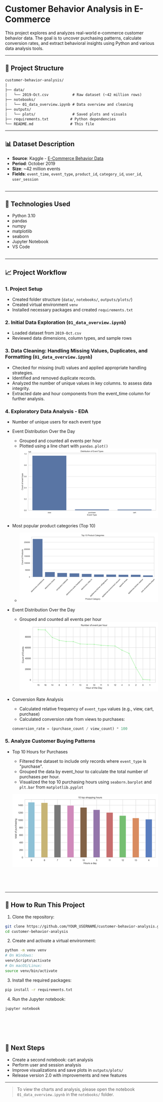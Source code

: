 # Customer Behavior Analysis in E-Commerce

This project explores and analyzes real-world e-commerce customer behavior data. The goal is to uncover purchasing patterns, calculate conversion rates, and extract behavioral insights using Python and various data analysis tools.

---

## 📁 Project Structure

```
customer-behavior-analysis/
|
├── data/
│   └── 2019-Oct.csv           # Raw dataset (~42 million rows)
├── notebooks/
│   └── 01_data_overview.ipynb # Data overview and cleaning
├── outputs/
│   └── plots/                 # Saved plots and visuals
├── requirements.txt          # Python dependencies
└── README.md                 # This file
```

---

## 📊 Dataset Description

- **Source**: Kaggle - [E-Commerce Behavior Data](https://www.kaggle.com/datasets/mkechinov/ecommerce-behavior-data-from-multi-category-store)
- **Period**: October 2019
- **Size**: ~42 million events
- **Fields**: `event_time`, `event_type`, `product_id`, `category_id`, `user_id`, `user_session`
<br><br>
---

## 🔧 Technologies Used

- Python 3.10
- pandas
- numpy
- matplotlib
- seaborn
- Jupyter Notebook
- VS Code
<br><br>
---

## 📈 Project Workflow

### 1. Project Setup

- Created folder structure (`data/`, `notebooks/`, `outputs/plots/`)
- Created virtual environment `venv`
- Installed necessary packages and created `requirements.txt`

### 2. Initial Data Exploration (`01_data_overview.ipynb`)

- Loaded dataset from `2019-Oct.csv`
- Reviewed data dimensions, column types, and sample rows

### 3. Data Cleaning: Handling Missing Values, Duplicates, and Formatting (`01_data_overview.ipynb`)
-  Checked for missing (null) values and applied appropriate handling strategies.
-  Identified and removed duplicate records.
-  Analyzed the number of unique values in key columns. to assess data integrity.
-  Extracted date and hour components from the event_time column for further analysis.

### 4. Exploratory Data Analysis - EDA
  - Number of unique users for each event type 
   
  - Event Distribution Over the Day<br>
       - Grouped and counted all events per hour
       - Plotted using a line chart with `pandas.plot()`
        ![Distribution of Event Types](/outputs/plots/evetType_distrb.png)
  - Most popular product categories (Top 10)
       - ![Distribution of Event Types](/outputs/plots/Top_10_Product_Categories.png)
  - Event Distribution Over the Day
       - Grouped and counted all events per hour
        ![Distribution of Event Types](/outputs/plots/event_per_hour.png)
  - Conversion Rate Analysis <br>
      - Calculated relative frequency of `event_type` values (e.g., view, cart, purchase)
      - Calculated conversion rate from views to purchases:
    ```python
    conversion_rate = (purchase_count / view_count) * 100
    ```

### 5. Analyze Customer Buying Patterns
- Top 10 Hours for Purchases
   - Filtered the dataset to include only records where `event_type` is "purchase".
   - Grouped the data by event_hour to calculate the total number of purchases per hour.<br>
   - Visualized the top 10 purchasing hours using `seaborn.barplot` and `plt.bar` from `matplotlib.pyplot` 
  
  ![Distribution of Event Types](/outputs/plots/10_top_shopping_hours.png)
<br>
<br>
<br>


---



## 🚀 How to Run This Project

1. Clone the repository:

```bash
git clone https://github.com/YOUR_USERNAME/customer-behavior-analysis.git
cd customer-behavior-analysis
```

2. Create and activate a virtual environment:

```bash
python -m venv venv
# On Windows:
venv\Scripts\activate
# On macOS/Linux:
source venv/bin/activate
```

3. Install the required packages:

```bash
pip install -r requirements.txt
```

4. Run the Jupyter notebook:

```bash
jupyter notebook
```
<br><br>
---

## 📌 Next Steps

- Create a second notebook: cart analysis
- Perform user and session analysis
- Improve visualizations and save plots in `outputs/plots/`
- Release version 2.0 with improvements and new features


---

> To view the charts and analysis, please open the notebook `01_data_overview.ipynb` in the `notebooks/` folder.